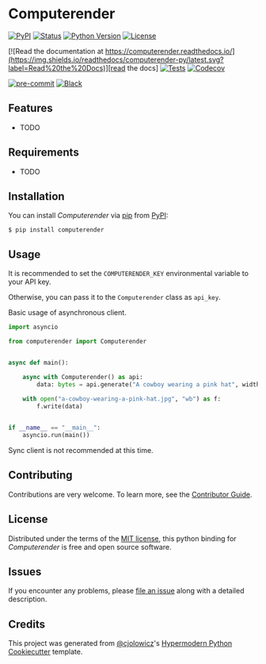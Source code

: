 # Computerender

[![PyPI](https://img.shields.io/pypi/v/computerender.svg)][pypi status]
[![Status](https://img.shields.io/pypi/status/computerender.svg)][pypi status]
[![Python Version](https://img.shields.io/pypi/pyversions/computerender)][pypi status]
[![License](https://img.shields.io/pypi/l/computerender)][license]

[![Read the documentation at https://computerender.readthedocs.io/](https://img.shields.io/readthedocs/computerender-py/latest.svg?label=Read%20the%20Docs)][read the docs]
[![Tests](https://github.com/john-parton/computerender-py/workflows/Tests/badge.svg)][tests]
[![Codecov](https://codecov.io/gh/john-parton/computerender/branch/main/graph/badge.svg)][codecov]

[![pre-commit](https://img.shields.io/badge/pre--commit-enabled-brightgreen?logo=pre-commit&logoColor=white)][pre-commit]
[![Black](https://img.shields.io/badge/code%20style-black-000000.svg)][black]

[pypi status]: https://pypi.org/project/computerender/
[read the docs]: https://computerender-py.readthedocs.io/
[tests]: https://github.com/john-parton/computerender-py/actions?workflow=Tests
[codecov]: https://app.codecov.io/gh/john-parton/computerender-py
[pre-commit]: https://github.com/pre-commit/pre-commit
[black]: https://github.com/psf/black

## Features

- TODO

## Requirements

- TODO

## Installation

You can install _Computerender_ via [pip] from [PyPI]:

```console
$ pip install computerender
```

## Usage

It is recommended to set the `COMPUTERENDER_KEY` environmental variable to your API key.

Otherwise, you can pass it to the `Computerender` class as `api_key`.

Basic usage of asynchronous client.

```python
import asyncio

from computerender import Computerender


async def main():

    async with Computerender() as api:
        data: bytes = api.generate("A cowboy wearing a pink hat", width=512, height=512, guidance=7.5, seed=8675309)
    
    with open("a-cowboy-wearing-a-pink-hat.jpg", "wb") as f:
        f.write(data)


if __name__ == "__main__":
    asyncio.run(main())
```

Sync client is not recommended at this time.

## Contributing

Contributions are very welcome.
To learn more, see the [Contributor Guide].

## License

Distributed under the terms of the [MIT license][license],
this python binding for _Computerender_ is free and open source software.

## Issues

If you encounter any problems,
please [file an issue] along with a detailed description.

## Credits

This project was generated from [@cjolowicz]'s [Hypermodern Python Cookiecutter] template.

[@cjolowicz]: https://github.com/cjolowicz
[pypi]: https://pypi.org/
[hypermodern python cookiecutter]: https://github.com/cjolowicz/cookiecutter-hypermodern-python
[file an issue]: https://github.com/john-parton/computerender-py/issues
[pip]: https://pip.pypa.io/

<!-- github-only -->

[license]: https://github.com/john-parton/computerender-py/blob/main/LICENSE
[contributor guide]: https://github.com/john-parton/computerender-py/blob/main/CONTRIBUTING.md
[command-line reference]: https://computerender-py.readthedocs.io/en/latest/usage.html

